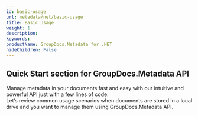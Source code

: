 ```yaml
---
id: basic-usage
url: metadata/net/basic-usage
title: Basic Usage
weight: 1
description: 
keywords: 
productName: GroupDocs.Metadata for .NET
hideChildren: False
---
```

## Quick Start section for GroupDocs.Metadata API

Manage metadata in your documents fast and easy with our intuitive and powerful API just with a few lines of code.  
Let’s review common usage scenarios when documents are stored in a local drive and you want to manage them using GroupDocs.Metadata API.
